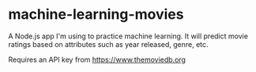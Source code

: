 
# machine-learning-movies

A Node.js app I'm using to practice machine learning. It will predict movie ratings based on attributes such as year released, genre, etc.

Requires an API key from https://www.themoviedb.org


